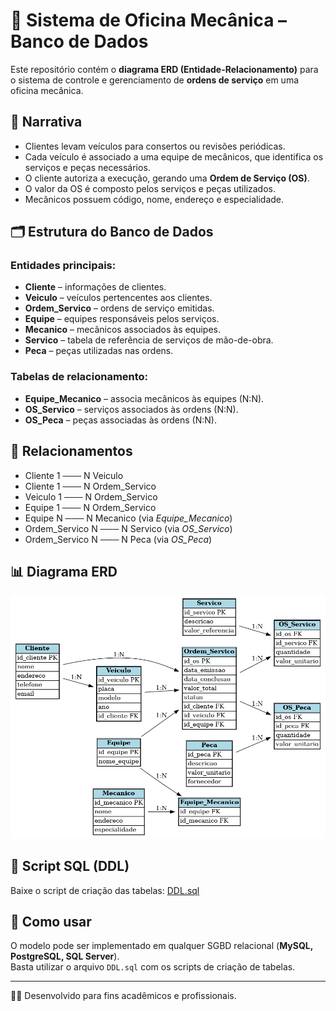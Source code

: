 
# 🔧 Sistema de Oficina Mecânica – Banco de Dados

Este repositório contém o **diagrama ERD (Entidade-Relacionamento)** para o sistema de controle e gerenciamento de **ordens de serviço** em uma oficina mecânica.

## 📖 Narrativa
- Clientes levam veículos para consertos ou revisões periódicas.  
- Cada veículo é associado a uma equipe de mecânicos, que identifica os serviços e peças necessários.  
- O cliente autoriza a execução, gerando uma **Ordem de Serviço (OS)**.  
- O valor da OS é composto pelos serviços e peças utilizados.  
- Mecânicos possuem código, nome, endereço e especialidade.  

## 🗂 Estrutura do Banco de Dados

### Entidades principais:
- **Cliente** – informações de clientes.  
- **Veiculo** – veículos pertencentes aos clientes.  
- **Ordem_Servico** – ordens de serviço emitidas.  
- **Equipe** – equipes responsáveis pelos serviços.  
- **Mecanico** – mecânicos associados às equipes.  
- **Servico** – tabela de referência de serviços de mão-de-obra.  
- **Peca** – peças utilizadas nas ordens.  

### Tabelas de relacionamento:
- **Equipe_Mecanico** – associa mecânicos às equipes (N:N).  
- **OS_Servico** – serviços associados às ordens (N:N).  
- **OS_Peca** – peças associadas às ordens (N:N).  

## 🔗 Relacionamentos
- Cliente 1 ─── N Veiculo  
- Cliente 1 ─── N Ordem_Servico  
- Veiculo 1 ─── N Ordem_Servico  
- Equipe 1 ─── N Ordem_Servico  
- Equipe N ─── N Mecanico (via *Equipe_Mecanico*)  
- Ordem_Servico N ─── N Servico (via *OS_Servico*)  
- Ordem_Servico N ─── N Peca (via *OS_Peca*)  

## 📊 Diagrama ERD
![Diagrama ERD](ERD_Oficina.png)

## 💾 Script SQL (DDL)
Baixe o script de criação das tabelas: [DDL.sql](DDL.sql)

## 🚀 Como usar
O modelo pode ser implementado em qualquer SGBD relacional (**MySQL, PostgreSQL, SQL Server**).  
Basta utilizar o arquivo `DDL.sql` com os scripts de criação de tabelas.  

---

👨‍💻 Desenvolvido para fins acadêmicos e profissionais.
